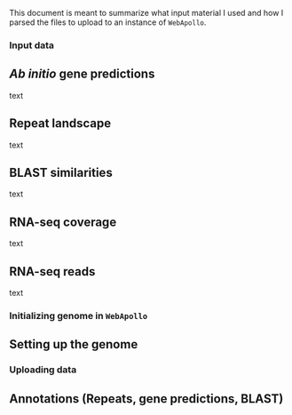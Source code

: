 This document is meant to summarize what input material I used and how I parsed the files to upload to an instance of `WebApollo`. 

### Input data
## *Ab initio* gene predictions
text

## Repeat landscape
text

## BLAST similarities
text

## RNA-seq coverage
text

## RNA-seq reads
text

### Initializing genome in `WebApollo`
## Setting up the genome


### Uploading data
## Annotations (Repeats, gene predictions, BLAST)
